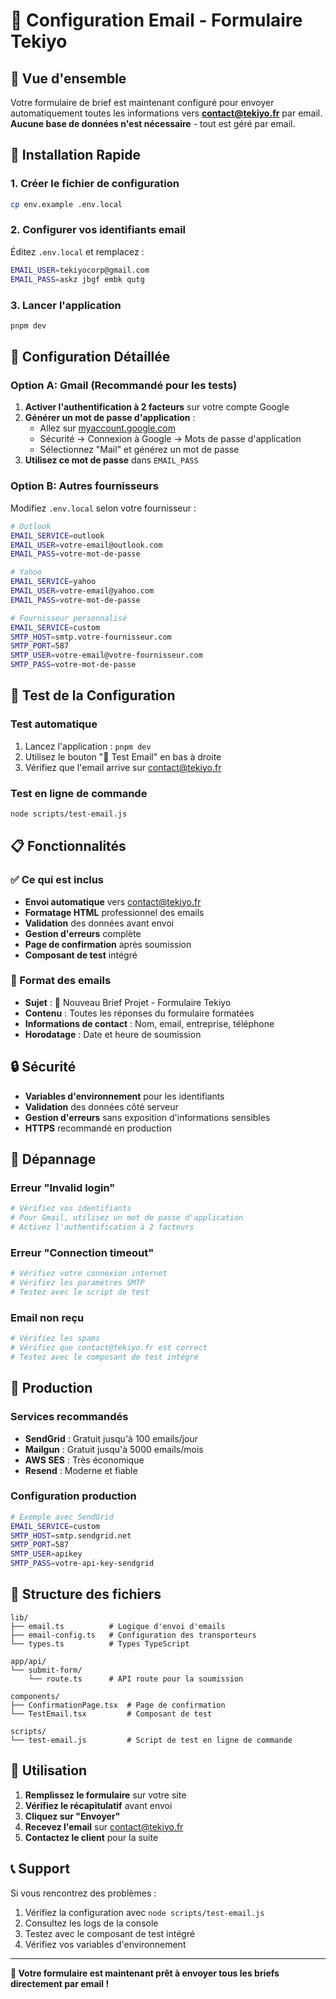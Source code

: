 # 📧 Configuration Email - Formulaire Tekiyo

## 🎯 Vue d'ensemble

Votre formulaire de brief est maintenant configuré pour envoyer automatiquement toutes les informations vers **contact@tekiyo.fr** par email. **Aucune base de données n'est nécessaire** - tout est géré par email.

## 🚀 Installation Rapide

### 1. Créer le fichier de configuration
```bash
cp env.example .env.local
```

### 2. Configurer vos identifiants email
Éditez `.env.local` et remplacez :
```bash
EMAIL_USER=tekiyocorp@gmail.com
EMAIL_PASS=askz jbgf embk qutg
```

### 3. Lancer l'application
```bash
pnpm dev
```

## 🔧 Configuration Détaillée

### Option A: Gmail (Recommandé pour les tests)

1. **Activer l'authentification à 2 facteurs** sur votre compte Google
2. **Générer un mot de passe d'application** :
   - Allez sur [myaccount.google.com](https://myaccount.google.com)
   - Sécurité → Connexion à Google → Mots de passe d'application
   - Sélectionnez "Mail" et générez un mot de passe
3. **Utilisez ce mot de passe** dans `EMAIL_PASS`

### Option B: Autres fournisseurs

Modifiez `.env.local` selon votre fournisseur :

```bash
# Outlook
EMAIL_SERVICE=outlook
EMAIL_USER=votre-email@outlook.com
EMAIL_PASS=votre-mot-de-passe

# Yahoo
EMAIL_SERVICE=yahoo
EMAIL_USER=votre-email@yahoo.com
EMAIL_PASS=votre-mot-de-passe

# Fournisseur personnalisé
EMAIL_SERVICE=custom
SMTP_HOST=smtp.votre-fournisseur.com
SMTP_PORT=587
SMTP_USER=votre-email@votre-fournisseur.com
SMTP_PASS=votre-mot-de-passe
```

## 🧪 Test de la Configuration

### Test automatique
1. Lancez l'application : `pnpm dev`
2. Utilisez le bouton "🧪 Test Email" en bas à droite
3. Vérifiez que l'email arrive sur contact@tekiyo.fr

### Test en ligne de commande
```bash
node scripts/test-email.js
```

## 📋 Fonctionnalités

### ✅ Ce qui est inclus
- **Envoi automatique** vers contact@tekiyo.fr
- **Formatage HTML** professionnel des emails
- **Validation** des données avant envoi
- **Gestion d'erreurs** complète
- **Page de confirmation** après soumission
- **Composant de test** intégré

### 📧 Format des emails
- **Sujet** : 🎯 Nouveau Brief Projet - Formulaire Tekiyo
- **Contenu** : Toutes les réponses du formulaire formatées
- **Informations de contact** : Nom, email, entreprise, téléphone
- **Horodatage** : Date et heure de soumission

## 🔒 Sécurité

- **Variables d'environnement** pour les identifiants
- **Validation** des données côté serveur
- **Gestion d'erreurs** sans exposition d'informations sensibles
- **HTTPS** recommandé en production

## 🚨 Dépannage

### Erreur "Invalid login"
```bash
# Vérifiez vos identifiants
# Pour Gmail, utilisez un mot de passe d'application
# Activez l'authentification à 2 facteurs
```

### Erreur "Connection timeout"
```bash
# Vérifiez votre connexion internet
# Vérifiez les paramètres SMTP
# Testez avec le script de test
```

### Email non reçu
```bash
# Vérifiez les spams
# Vérifiez que contact@tekiyo.fr est correct
# Testez avec le composant de test intégré
```

## 📱 Production

### Services recommandés
- **SendGrid** : Gratuit jusqu'à 100 emails/jour
- **Mailgun** : Gratuit jusqu'à 5000 emails/mois  
- **AWS SES** : Très économique
- **Resend** : Moderne et fiable

### Configuration production
```bash
# Exemple avec SendGrid
EMAIL_SERVICE=custom
SMTP_HOST=smtp.sendgrid.net
SMTP_PORT=587
SMTP_USER=apikey
SMTP_PASS=votre-api-key-sendgrid
```

## 📁 Structure des fichiers

```
lib/
├── email.ts          # Logique d'envoi d'emails
├── email-config.ts   # Configuration des transporteurs
└── types.ts          # Types TypeScript

app/api/
└── submit-form/
    └── route.ts      # API route pour la soumission

components/
├── ConfirmationPage.tsx  # Page de confirmation
└── TestEmail.tsx         # Composant de test

scripts/
└── test-email.js         # Script de test en ligne de commande
```

## 🎉 Utilisation

1. **Remplissez le formulaire** sur votre site
2. **Vérifiez le récapitulatif** avant envoi
3. **Cliquez sur "Envoyer"** 
4. **Recevez l'email** sur contact@tekiyo.fr
5. **Contactez le client** pour la suite

## 📞 Support

Si vous rencontrez des problèmes :
1. Vérifiez la configuration avec `node scripts/test-email.js`
2. Consultez les logs de la console
3. Testez avec le composant de test intégré
4. Vérifiez vos variables d'environnement

---

**🎯 Votre formulaire est maintenant prêt à envoyer tous les briefs directement par email !**
